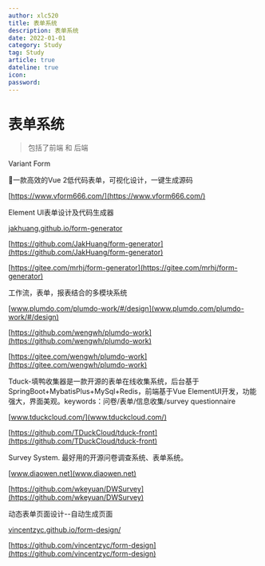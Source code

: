 ```yaml
---
author: xlc520
title: 表单系统
description: 表单系统
date: 2022-01-01
category: Study
tag: Study
article: true
dateline: true
icon: 
password: 
---
```

# 表单系统

> 包括了前端 和 后端

Variant Form

🚀一款高效的Vue 2低代码表单，可视化设计，一键生成源码

[https://www.vform666.com/](https://www.vform666.com/)



Element UI表单设计及代码生成器

[jakhuang.github.io/form-generator](jakhuang.github.io/form-generator)

[https://github.com/JakHuang/form-generator](https://github.com/JakHuang/form-generator)

[https://gitee.com/mrhj/form-generator](https://gitee.com/mrhj/form-generator)



工作流，表单，报表结合的多模块系统

[www.plumdo.com/plumdo-work/#/design](www.plumdo.com/plumdo-work/#/design)

[https://github.com/wengwh/plumdo-work](https://github.com/wengwh/plumdo-work)

[https://gitee.com/wengwh/plumdo-work](https://gitee.com/wengwh/plumdo-work)



Tduck-填鸭收集器是一款开源的表单在线收集系统，后台基于SpringBoot+MybatisPlus+MySql+Redis，前端基于Vue ElementUI开发，功能强大，界面美观。keywords：问卷/表单/信息收集/survey questionnaire

[www.tduckcloud.com/](www.tduckcloud.com/)

[https://github.com/TDuckCloud/tduck-front](https://github.com/TDuckCloud/tduck-front)



Survey System. 最好用的开源问卷调查系统、表单系统。

[www.diaowen.net](www.diaowen.net)

[https://github.com/wkeyuan/DWSurvey](https://github.com/wkeyuan/DWSurvey)



动态表单页面设计--自动生成页面

[vincentzyc.github.io/form-design/](vincentzyc.github.io/form-design/)

[https://github.com/vincentzyc/form-design](https://github.com/vincentzyc/form-design)